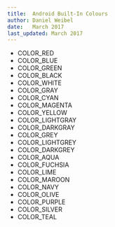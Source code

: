 ```yaml
---
title:  Android Built-In Colours
author: Daniel Weibel
date:   March 2017
last_updated: March 2017
---
```


- COLOR_RED 
- COLOR_BLUE 
- COLOR_GREEN 
- COLOR_BLACK 
- COLOR_WHITE 
- COLOR_GRAY 
- COLOR_CYAN 
- COLOR_MAGENTA 
- COLOR_YELLOW 
- COLOR_LIGHTGRAY 
- COLOR_DARKGRAY 
- COLOR_GREY 
- COLOR_LIGHTGREY 
- COLOR_DARKGREY 
- COLOR_AQUA 
- COLOR_FUCHSIA 
- COLOR_LIME 
- COLOR_MAROON 
- COLOR_NAVY 
- COLOR_OLIVE 
- COLOR_PURPLE 
- COLOR_SILVER 
- COLOR_TEAL 
